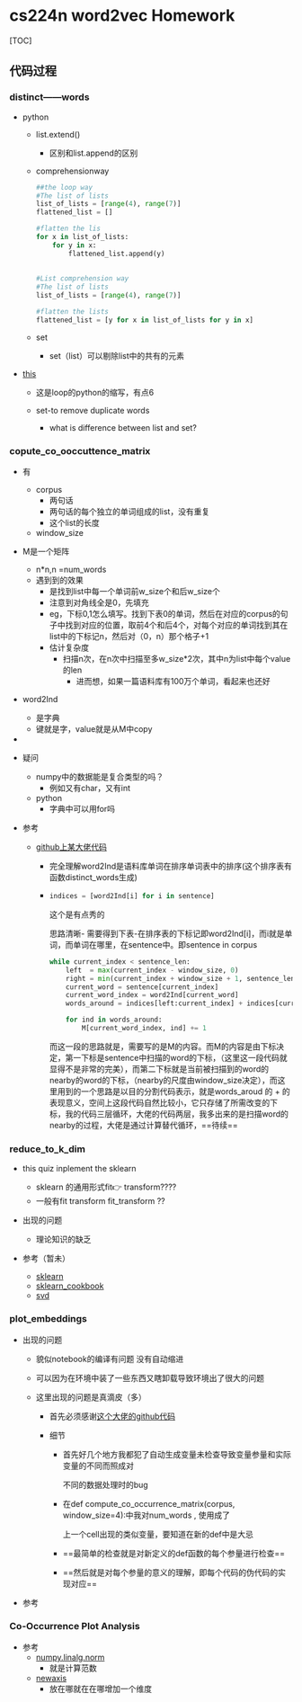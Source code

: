 # cs224n word2vec Homework

[TOC]

## 代码过程

### distinct——words

- python	

  - list.extend()

    - 区别和list.append的区别

  - comprehensionway

    ```python
    ##the loop way
    #The list of lists
    list_of_lists = [range(4), range(7)]
    flattened_list = []
    
    #flatten the lis
    for x in list_of_lists:
        for y in x:
            flattened_list.append(y)
            
            
    #List comprehension way
    #The list of lists
    list_of_lists = [range(4), range(7)]
    
    #flatten the lists
    flattened_list = [y for x in list_of_lists for y in x]
    ```

  - set

    - set（list）可以剔除list中的共有的元素

- [this](https://coderwall.com/p/rcmaea/flatten-a-list-of-lists-in-one-line-in-python)

  - 这是loop的python的缩写，有点6

  - set-to remove duplicate words
    - what is difference between list and set?





### copute_co_ooccuttence_matrix

- 有
  - corpus
    - 两句话
    - 两句话的每个独立的单词组成的list，没有重复
    - 这个list的长度
  - window_size
- M是一个矩阵
  - n*n,n =num_words
  - 遇到到的效果
    - 是找到list中每一个单词前w_size个和后w_size个
    - 注意到对角线全是0，先填充
    - eg，下标0,1怎么填写。找到下表0的单词，然后在对应的corpus的句子中找到对应的位置，取前4个和后4个，对每个对应的单词找到其在list中的下标记n，然后对（0，n）那个格子+1
    - 估计复杂度
      - 扫描n次，在n次中扫描至多w_size*2次，其中n为list中每个value的len
        - 进而想，如果一篇语料库有100万个单词，看起来也还好
- word2Ind
  - 是字典
  - 键就是字，value就是从M中copy
- 



- 疑问
  - numpy中的数据能是复合类型的吗？
    - 例如又有char，又有int
  - python
    - 字典中可以用for吗

- 参考

  - [github上某大佬代码](https://github.com/Luvata/CS224N-2019/blob/master/Assignment/a1/cs224n-2019-as1.ipynb)

    - 完全理解word2Ind是语料库单词在排序单词表中的排序(这个排序表有函数distinct_words生成)

    - ```python
      indices = [word2Ind[i] for i in sentence]
      ```

      这个是有点秀的

      思路清晰- 需要得到下表-在排序表的下标记即word2Ind[i]，而i就是单词，而单词在哪里，在sentence中。即sentence in corpus

      ```python
      while current_index < sentence_len:
          left  = max(current_index - window_size, 0)
          right = min(current_index + window_size + 1, sentence_len) 
          current_word = sentence[current_index]
          current_word_index = word2Ind[current_word]
          words_around = indices[left:current_index] + indices[current_index+1:right]
      
          for ind in words_around:
              M[current_word_index, ind] += 1
      ```

      而这一段的思路就是，需要写的是M的内容。而M的内容是由下标决定，第一下标是sentence中扫描的word的下标，（这里这一段代码就显得不是非常的完美），而第二下标就是当前被扫描到的word的nearby的word的下标，（nearby的尺度由window_size决定），而这里用到的一个思路是以目的分割代码表示，就是words_aroud 的 + 的表现意义，空间上这段代码自然比较小，它只存储了所需改变的下标，我的代码三层循环，大佬的代码两层，我多出来的是扫描word的nearby的过程，大佬是通过计算替代循环，==待续==



### reduce_to_k_dim

- this quiz inplement the sklearn 
  - sklearn 的通用形式fit:point_right: transform????
  - 一般有fit transform fit_transform ??



- 出现的问题
  - 理论知识的缺乏
- 参考（暂未）
  - [sklearn](https://scikit-learn.org/stable/modules/generated/sklearn.decomposition.TruncatedSVD.html#sklearn.decomposition.TruncatedSVD.fit)
  - [sklearn_cookbook](https://subscription.packtpub.com/book/big_data_and_business_intelligence/9781783989485/1/ch01lvl1sec21/using-truncated-svd-to-reduce-dimensionality)
  - [svd](chrome-extension://cdonnmffkdaoajfknoeeecmchibpmkmg/static/pdf/web/viewer.html?file=https%3A%2F%2Fdavetang.org%2Ffile%2FSingular_Value_Decomposition_Tutorial.pdf)





### plot_embeddings

- 出现的问题
  - 貌似notebook的编译有问题 没有自动缩进

  - 可以因为在环境中装了一些东西又瞎卸载导致环境出了很大的问题

  - 这里出现的问题是真滴皮（多）

    - 首先必须感谢[这个大佬的github代码](https://github.com/Luvata/CS224N-2019/blob/master/Assignment/a1/cs224n-2019-as1.ipynb)

    - 细节

      - 首先好几个地方我都犯了自动生成变量未检查导致变量参量和实际变量的不同而照成对

        不同的数据处理时的bug

      - 在def compute_co_occurrence_matrix(corpus, window_size=4):中我对num_words , 使用成了

        上一个cell出现的类似变量，要知道在新的def中是大忌

      - ==最简单的检查就是对新定义的def函数的每个参量进行检查==

      - ==然后就是对每个参量的意义的理解，即每个代码的伪代码的实现对应==

- 参考







### Co-Occurrence Plot Analysis 

- 参考
  - [numpy.linalg.norm](https://blog.csdn.net/lanchunhui/article/details/51004387)
    - 就是计算范数
  - [newaxis](https://blog.csdn.net/lanchunhui/article/details/51004387)
    - 放在哪就在在哪增加一个维度

